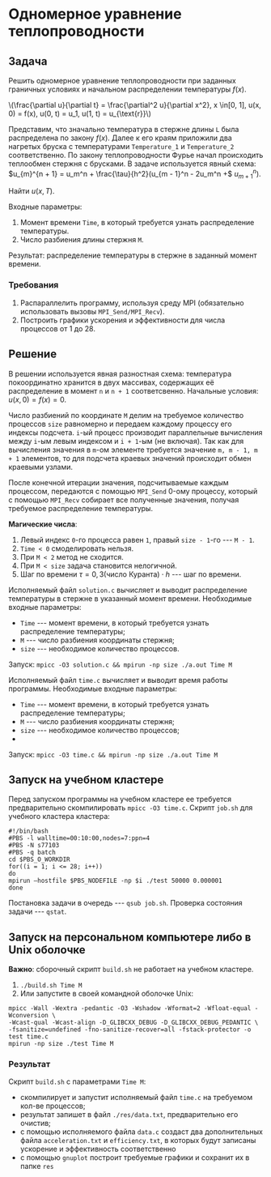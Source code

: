 # **Одномерное уравнение теплопроводности**

## **Задача** 

Решить одномерное уравнение теплопроводности при заданных граничных условиях и
начальном распределении температуры $f(x)$. 

\\(\frac{\partial u}{\partial t} = \frac{\partial^2 u}{\partial x^2}, x \in[0, 1], u(x, 0) = f(x), u(0, t) = u_1, u(1, t) = u_{\text{r}}\\)

Представим, что значально температура в стержне длины `L` была распределена по
закону $f(x)$. Далее к его краям приложили два нагретых бруска с температурами
`Temperature_1` и `Temperature_2` соответственно. По закону теплопроводности
Фурье начал происходить теплообмен стержня с брусками. В задаче используется
явный схема: $u_{m}^{n + 1} = u_m^n + \frac{\tau}{h^2}(u_{m - 1}^n - 2u_m^n +$
$u_{m + 1}^{n})$.

 Найти $u(x, T)$.

Входные параметры:
1. Момент времени `Time`, в который требуется узнать распределение температуры.
2. Число разбиения длины стержня `M`.

Результат: распределение температуры в стержне в заданный момент времени.

### **Требования**
1. Распараллелить программу, используя среду MPI (обязательно использовать
вызовы `MPI_Send/MPI_Recv`).
2. Построить графики ускорения и эффективности для числа процессов от 1 до 28.

## **Решение**

В решении используется явная разностная схема: температура покоординатно
хранится в двух массивах, содержащих её распределение в момент `n` и `n + 1`
соответсвенно. Начальные условия: $u(x, 0) = f(x) = 0$.

Число разбиений по координате `M` делим на требуемое количество процессов `size`
равномерно и передаем каждому процессу его индексы подсчета. `i`-ый процесс
производит параллельные вычисления между `i`-ым левым индексом и `i + 1`-ым
(не включая). Так как для вычисления значения в `m`-ом элементе требуется
значение `m, m - 1, m + 1` элементов, то для подсчета краевых значений
происходит обмен краевыми узлами. 

После конечной итерации значения, подсчитываемые каждым процессом, передаются с
помощью `MPI_Send` 0-ому процессу, который с помощью `MPI_Recv` собирает
все полученные значения, получая требуемое распределение температуры.

**Магические числа**:
1. Левый индекс `0`-го процесса равен `1`, правый `size - 1`-го --- `M - 1`.
2. `Time < 0` смоделировать нельзя.
3. При `M < 2` метод не сходится.
4. При `M < size` задача становится нелогичной.
5. Шаг по времени $\tau = 0,3 \text{(число Куранта)} \cdot h$ --- шаг по времени.

Исполняемый файл `solution.c` вычисляет и выводит распределение температуры в 
стержне в указанный момент времени. Необходимые входные параметры:
 - `Time` --- момент времени, в который требуется узнать распределение температуры;
 - `M` --- число разбиения координаты стержня;
 - `size` --- необходимое количество процессов.

Запуск: `mpicc -O3 solution.c && mpirun -np size ./a.out Time M`

Исполняемый файл `time.c` вычисляет и выводит время работы программы.
Необходимые входные параметры:
 - `Time` --- момент времени, в который требуется узнать распределение температуры;
 - `M` --- число разбиения координаты стержня;
 - `size` --- необходимое количество процессов;
 - 
Запуск: `mpicc -O3 time.c && mpirun -np size ./a.out Time M`

## **Запуск на учебном кластере**

Перед запуском программы на учебном кластере ее требуется предварительно
скомпилировать `mpicc -O3 time.c`. Скрипт `job.sh` для учебного кластера кластера:
```
#!/bin/bash
#PBS -l walltime=00:10:00,nodes=7:ppn=4
#PBS -N s77103
#PBS -q batch
cd $PBS_O_WORKDIR
for((i = 1; i <= 28; i++))
do
mpirun —hostfile $PBS_NODEFILE -np $i ./test 50000 0.000001
done
```
Постановка задачи в очередь --- `qsub job.sh`. Проверка состояния задачи --- `qstat`.

## **Запуск на персональном компьютере либо в Unix оболочке**

**Важно**: сборочный скрипт `build.sh` не работает на учебном кластере.
1. `./build.sh Time M`
2. Или запустите в своей командной оболочке Unix:

```
mpicc -Wall -Wextra -pedantic -O3 -Wshadow -Wformat=2 -Wfloat-equal -Wconversion \
-Wcast-qual -Wcast-align -D_GLIBCXX_DEBUG -D_GLIBCXX_DEBUG_PEDANTIC \
-fsanitize=undefined -fno-sanitize-recover=all -fstack-protector -o test time.c
mpirun -np size ./test Time M
```

### **Результат**

Скрипт `build.sh` с параметрами `Time M`:
 - скомпилирует и запустит исполняемый файл `time.c` на требуемом кол-ве процессов;
 - результат запишет в файл `./res/data.txt`, предварительно его очистив;
 - с помощью исполняемого файла `data.c` создаст два дополнительных файла
`acceleration.txt` и `efficiency.txt`, в которых будут записаны ускорение и
эффективность соответственно
 - с помощью `gnuplot` построит требуемые графики и сохранит их в папкe `res`